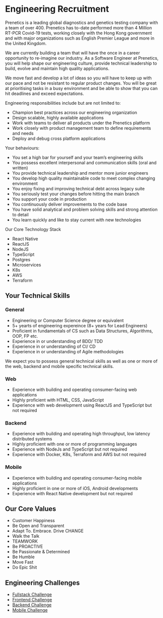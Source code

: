 # Engineering Recruitment

Prenetics is a leading global diagnostics and genetics testing company with a team of over 400. Prenetics has to-date performed more than 4 Million RT-PCR Covid-19 tests, working closely with the Hong Kong government and with major organizations such as English Premier League and more in the United Kingdom.

We are currently building a team that will have the once in a career opportunity to re-imagine our industry. As a Software Engineer at Prenetics, you will help shape our engineering culture, provide technical leadership to build, evolve and maintain high quality applications. 

We move fast and develop a lot of ideas so you will have to keep up with our pace and not be resistant to regular product changes. You will be great at prioritising tasks in a busy environment and be able to show that you can hit deadlines and exceed expectations.

Engineering responsibilities include but are not limited to:
* Champion best practices across our engineering organization
* Design scalable, highly available applications
* Work with teams to deliver all products under the Prenetics platform
* Work closely with product management team to define requirements and needs
* Deploy and debug cross platform applications
 
Your behaviours:
* You set a high bar for yourself and your team’s engineering skills
* You possess excellent interpersonal and communication skills (oral and written)
* You provide technical leadership and mentor more junior engineers
* You develop high quality maintainable code to meet complex changing environment
* You enjoy fixing and improving technical debt across legacy suite
* You seriously test your changes before hitting the main branch
* You support your code in production
* You continuously deliver improvements to the code base
* You have solid analytical and problem solving skills and strong attention to detail
* You learn quickly and like to stay current with new technologies
 
Our Core Technology Stack
* React Native
* ReactJS
* NodeJS
* TypeScript
* Postgres
* Microservices
* K8s
* AWS
* Terraform
 
## Your Technical Skills

### General
* Engineering or Computer Science degree or equivalent
* 5+ yearts of engineering expereince (8+ years for Lead Engineers)
* Proficient in fundamentals of CS such as Data Structures, Algorithms, OOP, FP etc.
* Experience in or understanding of BDD/ TDD
* Experience in or understanding of CI/ CD
* Experience in or understanding of Agile methodologies

We expect you to possess general technical skills as well as one or more of the web, backend and mobile specific technical skills.

### Web
* Experience with building and operating consumer-facing web applications
* Highly proficient with HTML, CSS, JavaScript
* Experience with web development using ReactJS and TypeScript but not required
 
### Backend
* Experience with building and operating high throughput, low latency distributed systems
* Highly proficient with one or more of programming languages
* Experience with NodeJs and TypeScript but not required
* Experience with Docker, K8s, Terraform and AWS but not required
 
### Mobile
* Experience with building and operating consumer-facing mobile applications
* Highly proficient in one or more of iOS, Android developments
* Experience with React Native development but not required

## Our Core Values
* Customer Happiness
* Be Open and Transparent
* Adapt To. Embrace. Drive CHANGE
* Walk the Talk
* TEAMWORK
* Be PROACTIVE
* Be Passionate & Determined
* Be Humble
* Move Fast
* Do Epic Shit 

## Engineering Challenges
* [Fullstack Challenge](fullstack.md)
* [Frontend Challenge](frontend.md)
* [Backend Challenge](backend.md)
* [Mobile Challenge](mobile.md)
